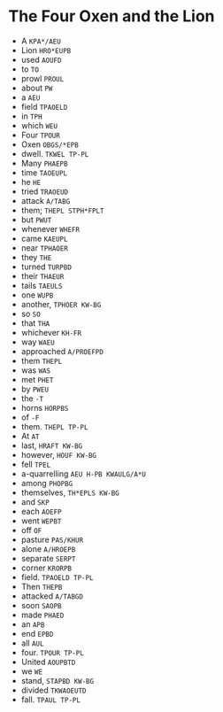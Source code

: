 # The Four Oxen and the Lion

* A `KPA*/AEU`
* Lion `HRO*EUPB`
* used `AOUFD`
* to `TO`
* prowl `PROUL`
* about `PW`
* a `AEU`
* field `TPAOELD`
* in `TPH`
* which `WEU`
* Four `TPOUR`
* Oxen `OBGS/*EPB`
* dwell. `TKWEL TP-PL`
* Many `PHAEPB`
* time `TAOEUPL`
* he `HE`
* tried `TRAOEUD`
* attack `A/TABG`
* them; `THEPL STPH*FPLT`
* but `PWUT`
* whenever `WHEFR`
* came `KAEUPL`
* near `TPHAOER`
* they `THE`
* turned `TURPBD`
* their `THAEUR`
* tails `TAEULS`
* one `WUPB`
* another, `TPHOER KW-BG`
* so `SO`
* that `THA`
* whichever `KH-FR`
* way `WAEU`
* approached `A/PROEFPD`
* them `THEPL`
* was `WAS`
* met `PHET`
* by `PWEU`
* the `-T`
* horns `HORPBS`
* of `-F`
* them. `THEPL TP-PL`
* At `AT`
* last, `HRAFT KW-BG`
* however, `HOUF KW-BG`
* fell `TPEL`
* a-quarrelling `AEU H-PB KWAULG/A*U`
* among `PHOPBG`
* themselves, `TH*EPLS KW-BG`
* and `SKP`
* each `AOEFP`
* went `WEPBT`
* off `OF`
* pasture `PAS/KHUR`
* alone `A/HROEPB`
* separate `SERPT`
* corner `KRORPB`
* field. `TPAOELD TP-PL`
* Then `THEPB`
* attacked `A/TABGD`
* soon `SAOPB`
* made `PHAED`
* an `APB`
* end `EPBD`
* all `AUL`
* four. `TPOUR TP-PL`
* United `AOUPBTD`
* we `WE`
* stand, `STAPBD KW-BG`
* divided `TKWAOEUTD`
* fall. `TPAUL TP-PL`
